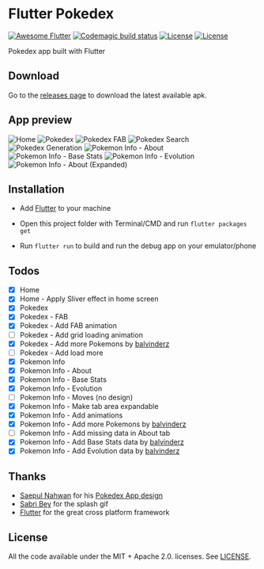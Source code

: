 # Flutter Pokedex

[![Awesome Flutter](https://img.shields.io/badge/Awesome-Flutter-blue.svg)](https://github.com/Solido/awesome-flutter)
[![Codemagic build status](https://api.codemagic.io/apps/5d3727997dee22001bb7681c/5d3727997dee22001bb7681b/status_badge.svg)](https://codemagic.io/apps/5d3727997dee22001bb7681c/5d3727997dee22001bb7681b/latest_build)
[![License](https://img.shields.io/badge/License-Apache%202.0-red.svg)](LICENSE)
[![License](https://img.shields.io/badge/License-MIT-red.svg)](LICENSE)

Pokedex app built with Flutter

## Download

Go to the [releases page](https://github.com/scitbiz/flutter_pokedex/releases) to download the latest available apk.

## App preview

![Home](screenshots/home.png "Home")
![Pokedex](screenshots/pokedex.png "Pokedex")
![Pokedex FAB](screenshots/pokedex-fab.png "Pokedex FAB")
![Pokedex Search](screenshots/pokedex-fab-search.png "Pokedex Search")
![Pokedex Generation](screenshots/pokedex-fab-generation.png "Pokedex Generation")
![Pokemon Info - About](screenshots/pokemon-info-about.png "Pokemon Info - About")
![Pokemon Info - Base Stats](screenshots/pokemon-info-base-stats.png "Pokemon Info - Base Stats")
![Pokemon Info - Evolution](screenshots/pokemon-info-evolution.png "Pokemon Info - Evolution")
![Pokemon Info - About (Expanded)](screenshots/pokemon-info-about-expanded.png "Pokemon Info - About (Expanded)")

## Installation

- Add [Flutter](https://flutter.dev/docs/get-started/install) to your machine

- Open this project folder with Terminal/CMD and run `flutter packages get`

- Run `flutter run` to build and run the debug app on your emulator/phone

## Todos

- [x] Home
- [x] Home - Apply Sliver effect in home screen
- [x] Pokedex
- [x] Pokedex - FAB
- [x] Pokedex - Add FAB animation
- [ ] Pokedex - Add grid loading animation
- [x] Pokedex - Add more Pokemons by [balvinderz](https://github.com/balvinderz)
- [ ] Pokedex - Add load more
- [x] Pokemon Info
- [x] Pokemon Info - About
- [x] Pokemon Info - Base Stats
- [x] Pokemon Info - Evolution
- [ ] Pokemon Info - Moves (no design)
- [x] Pokemon Info - Make tab area expandable
- [x] Pokemon Info - Add animations
- [x] Pokemon Info - Add more Pokemons by [balvinderz](https://github.com/balvinderz)
- [ ] Pokemon Info - Add missing data in About tab
- [x] Pokemon Info - Add Base Stats data by [balvinderz](https://github.com/balvinderz)
- [x] Pokemon Info - Add Evolution data by [balvinderz](https://github.com/balvinderz)

## Thanks

- [Saepul Nahwan](https://dribbble.com/saepulnahwan23) for his [Pokedex App design](https://dribbble.com/shots/6545819-Pokedex-App)
- [Sabri Bey](https://www.deviantart.com/sabribey) for the splash gif
- [Flutter](https://flutter.dev) for the great cross platform framework

## License

All the code available under the MIT + Apache 2.0. licenses. See [LICENSE](LICENSE).
